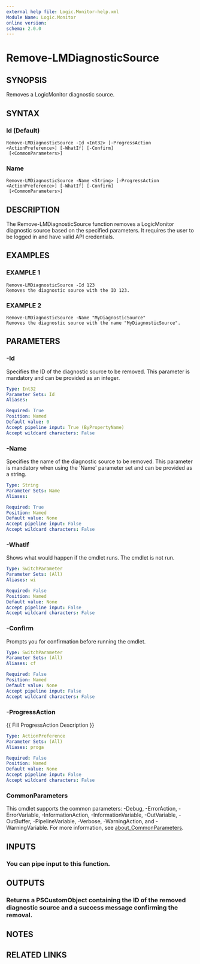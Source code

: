 ```yaml
---
external help file: Logic.Monitor-help.xml
Module Name: Logic.Monitor
online version:
schema: 2.0.0
---
```


# Remove-LMDiagnosticSource

## SYNOPSIS
Removes a LogicMonitor diagnostic source.

## SYNTAX

### Id (Default)
```
Remove-LMDiagnosticSource -Id <Int32> [-ProgressAction <ActionPreference>] [-WhatIf] [-Confirm]
 [<CommonParameters>]
```

### Name
```
Remove-LMDiagnosticSource -Name <String> [-ProgressAction <ActionPreference>] [-WhatIf] [-Confirm]
 [<CommonParameters>]
```

## DESCRIPTION
The Remove-LMDiagnosticSource function removes a LogicMonitor diagnostic source based on the specified parameters.
It requires the user to be logged in and have valid API credentials.

## EXAMPLES

### EXAMPLE 1
```
Remove-LMDiagnosticSource -Id 123
Removes the diagnostic source with the ID 123.
```

### EXAMPLE 2
```
Remove-LMDiagnosticSource -Name "MyDiagnosticSource"
Removes the diagnostic source with the name "MyDiagnosticSource".
```

## PARAMETERS

### -Id
Specifies the ID of the diagnostic source to be removed.
This parameter is mandatory and can be provided as an integer.

```yaml
Type: Int32
Parameter Sets: Id
Aliases:

Required: True
Position: Named
Default value: 0
Accept pipeline input: True (ByPropertyName)
Accept wildcard characters: False
```

### -Name
Specifies the name of the diagnostic source to be removed.
This parameter is mandatory when using the 'Name' parameter set and can be provided as a string.

```yaml
Type: String
Parameter Sets: Name
Aliases:

Required: True
Position: Named
Default value: None
Accept pipeline input: False
Accept wildcard characters: False
```

### -WhatIf
Shows what would happen if the cmdlet runs.
The cmdlet is not run.

```yaml
Type: SwitchParameter
Parameter Sets: (All)
Aliases: wi

Required: False
Position: Named
Default value: None
Accept pipeline input: False
Accept wildcard characters: False
```

### -Confirm
Prompts you for confirmation before running the cmdlet.

```yaml
Type: SwitchParameter
Parameter Sets: (All)
Aliases: cf

Required: False
Position: Named
Default value: None
Accept pipeline input: False
Accept wildcard characters: False
```

### -ProgressAction
{{ Fill ProgressAction Description }}

```yaml
Type: ActionPreference
Parameter Sets: (All)
Aliases: proga

Required: False
Position: Named
Default value: None
Accept pipeline input: False
Accept wildcard characters: False
```

### CommonParameters
This cmdlet supports the common parameters: -Debug, -ErrorAction, -ErrorVariable, -InformationAction, -InformationVariable, -OutVariable, -OutBuffer, -PipelineVariable, -Verbose, -WarningAction, and -WarningVariable. For more information, see [about_CommonParameters](http://go.microsoft.com/fwlink/?LinkID=113216).

## INPUTS

### You can pipe input to this function.
## OUTPUTS

### Returns a PSCustomObject containing the ID of the removed diagnostic source and a success message confirming the removal.
## NOTES

## RELATED LINKS
